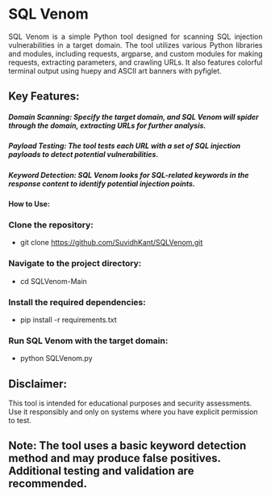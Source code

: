 # SQL Venom
<p align="justify">
SQL Venom is a simple Python tool designed for scanning SQL injection vulnerabilities in a target domain. The tool utilizes various Python libraries and modules, including requests, argparse, and custom modules for making requests, extracting parameters, and crawling URLs. It also features colorful terminal output using huepy and ASCII art banners with pyfiglet.
</p>

## Key Features:
##### Domain Scanning: Specify the target domain, and SQL Venom will spider through the domain, extracting URLs for further analysis.

##### Payload Testing: The tool tests each URL with a set of SQL injection payloads to detect potential vulnerabilities.

##### Keyword Detection: SQL Venom looks for SQL-related keywords in the response content to identify potential injection points.

#### How to Use:


### Clone the repository:

* git clone https://github.com/SuvidhKant/SQLVenom.git

### Navigate to the project directory:

* cd SQLVenom-Main

### Install the required dependencies:

* pip install -r requirements.txt

### Run SQL Venom with the target domain:

* python SQLVenom.py 


## Disclaimer:
This tool is intended for educational purposes and security assessments. Use it responsibly and only on systems where you have explicit permission to test.

## Note: The tool uses a basic keyword detection method and may produce false positives. Additional testing and validation are recommended.
